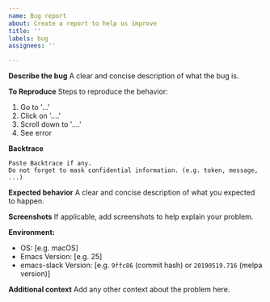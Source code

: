 ```yaml
---
name: Bug report
about: Create a report to help us improve
title: ''
labels: bug
assignees: ''

---
```


**Describe the bug**
A clear and concise description of what the bug is.

**To Reproduce**
Steps to reproduce the behavior:
1. Go to '...'
2. Click on '....'
3. Scroll down to '....'
4. See error

**Backtrace**
```
Paste Backtrace if any.
Do not forget to mask confidential information. (e.g. token, message, ...)
```

**Expected behavior**
A clear and concise description of what you expected to happen.

**Screenshots**
If applicable, add screenshots to help explain your problem.

**Environment:**
 - OS: [e.g. macOS]
 - Emacs Version: [e.g. 25]
 - emacs-slack Version: [e.g. `9ffc86` (commit hash) or `20190519.716` (melpa version)]

**Additional context**
Add any other context about the problem here.
